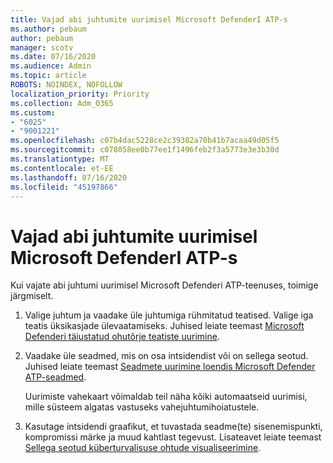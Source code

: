 ```yaml
---
title: Vajad abi juhtumite uurimisel Microsoft DefenderI ATP-s
ms.author: pebaum
author: pebaum
manager: scotv
ms.date: 07/16/2020
ms.audience: Admin
ms.topic: article
ROBOTS: NOINDEX, NOFOLLOW
localization_priority: Priority
ms.collection: Adm_O365
ms.custom:
- "6025"
- "9001221"
ms.openlocfilehash: c07b4dac5228ce2c39382a70b41b7acaa49d05f5
ms.sourcegitcommit: c078058ee0b77ee1f1496feb2f3a5773e3e3b30d
ms.translationtype: MT
ms.contentlocale: et-EE
ms.lasthandoff: 07/16/2020
ms.locfileid: "45197866"
---
```

# <a name="need-help-investigating-incidents-in-microsoft-defender-atp"></a>Vajad abi juhtumite uurimisel Microsoft DefenderI ATP-s

Kui vajate abi juhtumi uurimisel Microsoft Defenderi ATP-teenuses, toimige järgmiselt.

1. Valige juhtum ja vaadake üle juhtumiga rühmitatud teatised. Valige iga teatis üksikasjade ülevaatamiseks. Juhised leiate teemast [Microsoft Defenderi täiustatud ohutõrje teatiste uurimine](https://docs.microsoft.com/windows/security/threat-protection/microsoft-defender-atp/investigate-alerts).
2. Vaadake üle seadmed, mis on osa intsidendist või on sellega seotud. Juhised leiate teemast [Seadmete uurimine loendis Microsoft Defender ATP-seadmed](https://docs.microsoft.com/windows/security/threat-protection/microsoft-defender-atp/investigate-machines).<br/>
 
    Uurimiste vahekaart võimaldab teil näha kõiki automaatseid uurimisi, mille süsteem algatas vastuseks vahejuhtumihoiatustele.
3. Kasutage intsidendi graafikut, et tuvastada seadme(te) sisenemispunkti, kompromissi märke ja muud kahtlast tegevust. Lisateavet leiate teemast [Sellega seotud küberturvalisuse ohtude visualiseerimine](https://docs.microsoft.com/windows/security/threat-protection/microsoft-defender-atp/investigate-incidents#visualizing-associated-cybersecurity-threats).  